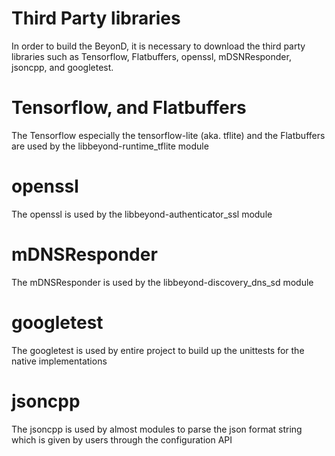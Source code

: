 # Third Party libraries

  In order to build the BeyonD, it is necessary to download the third party libraries such as Tensorflow, Flatbuffers, openssl, mDSNResponder, jsoncpp, and googletest.


# Tensorflow, and Flatbuffers

  The Tensorflow especially the tensorflow-lite (aka. tflite) and the Flatbuffers are used by the libbeyond-runtime\_tflite module


# openssl

  The openssl is used by the libbeyond-authenticator\_ssl module


# mDNSResponder

  The mDNSResponder is used by the libbeyond-discovery\_dns\_sd module


# googletest

  The googletest is used by entire project to build up the unittests for the native implementations

# jsoncpp

  The jsoncpp is used by almost modules to parse the json format string which is given by users through the configuration API
